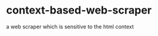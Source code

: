 context-based-web-scraper
=========================

a web scraper which is sensitive to the html context